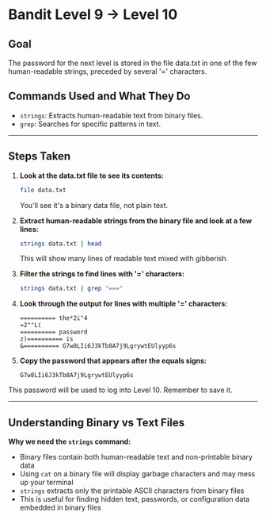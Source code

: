 # Bandit Level 9 → Level 10
## Goal
The password for the next level is stored in the file data.txt in one of the few human-readable strings, preceded by several '=' characters.

## Commands Used and What They Do
- `strings`: Extracts human-readable text from binary files.
- `grep`: Searches for specific patterns in text.
  
---
## Steps Taken
1. **Look at the data.txt file to see its contents:**
   ```bash
   file data.txt
   ```
   You'll see it's a binary data file, not plain text.

2. **Extract human-readable strings from the binary file and look at a few lines:**
   ```bash
   strings data.txt | head
   ```
   This will show many lines of readable text mixed with gibberish.

3. **Filter the strings to find lines with '=' characters:**
   ```bash
   strings data.txt | grep "==="
   ```

4. **Look through the output for lines with multiple '=' characters:**
   ```
   ========== the*2i"4
   =2""L(
   ========== password
   z)========== is
   &========== G7w8LIi6J3kTb8A7j9LgrywtEUlyyp6s
   ```

5. **Copy the password that appears after the equals signs:**
   ```
   G7w8LIi6J3kTb8A7j9LgrywtEUlyyp6s
   ```

This password will be used to log into Level 10. Remember to save it.

---
## Understanding Binary vs Text Files
**Why we need the `strings` command:**
- Binary files contain both human-readable text and non-printable binary data
- Using `cat` on a binary file will display garbage characters and may mess up your terminal
- `strings` extracts only the printable ASCII characters from binary files
- This is useful for finding hidden text, passwords, or configuration data embedded in binary files
